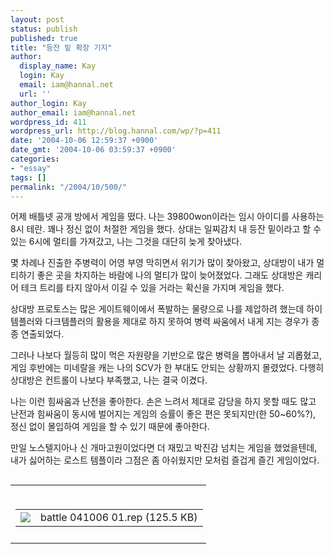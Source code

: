 ```yaml
---
layout: post
status: publish
published: true
title: "등잔 밑 확장 기지"
author:
  display_name: Kay
  login: Kay
  email: iam@hannal.net
  url: ''
author_login: Kay
author_email: iam@hannal.net
wordpress_id: 411
wordpress_url: http://blog.hannal.com/wp/?p=411
date: '2004-10-06 12:59:37 +0900'
date_gmt: '2004-10-06 03:59:37 +0900'
categories:
- "essay"
tags: []
permalink: "/2004/10/500/"
---
```

<p>어제 배틀넷 공개 방에서 게임을 떴다. 나는 39800won이라는 임시 아이디를 사용하는 8시 테란. 꽤나 정신 없이 처절한 게임을 했다. 상대는 일찌감치 내 등잔 밑이라고 할 수 있는 6시에 멀티를 가져갔고, 나는 그것을 대단히 늦게 찾아냈다.</p>
<p>몇 차례나 진출한 주병력이 어영 부영 막히면서 위기가 많이 찾아왔고, 상대방이 내가 멀티하기 좋은 곳을 차지하는 바람에 나의 멀티가 많이 늦어졌었다. 그래도 상대방은 캐리어 테크 트리를 타지 않아서 이길 수 있을 거라는 확신을 가지며 게임을 했다. </p>
<p>상대방 프로토스는 많은 게이트웨이에서 폭발하는 물량으로 나를 제압하려 했는데 하이템플러와 다크템플러의 활용을 제대로 하지 못하여 병력 싸움에서 내게 지는 경우가 종종 연출되었다.</p>
<p>그러나 나보다 월등히 많이 먹은 자원량을 기반으로 많은 병력을 뽑아내서 날 괴롭혔고, 게임 후반에는 미네랄을 캐는 나의 SCV가 한 부대도 안되는 상황까지 몰렸었다. 다행히 상대방은 컨트롤이 나보다 부족했고, 나는 결국 이겼다. </p>
<p>나는 이런 힘싸움과 난전을 좋아한다. 손은 느려서 제대로 감당을 하지 못할 때도 많고 난전과 힘싸움이 동시에 벌어지는 게임의 승률이 좋은 편은 못되지만(한 50~60%?), 정신 없이 몰입하여 게임을 할 수 있기 때문에 좋아한다.</p>
<p>만일 노스텔지아나 신 개마고원이었다면 더 재밌고 박진감 넘치는 게임을 했었을텐데, 내가 싫어하는 로스트 템플이라 그점은 좀 아쉬웠지만 모처럼 즐겁게 즐긴 게임이었다.</p>
<table align="left">
<tr>
<td style="padding-right:5"><center><br />
<table class="ib" onclick="location.href='http://blog.hannal.com/down.php?attachname=626677.rep'">
<tr>
<td><img src="http://blog.hannal.com/images/icon/file.gif"></td>
<td class="centerphoto">battle 041006 01.rep (125.5 KB)</td>
</tr>
</table>
<p></center></td>
</tr>
<tr>
<td class="centerphoto"> </td>
</tr>
</table>
